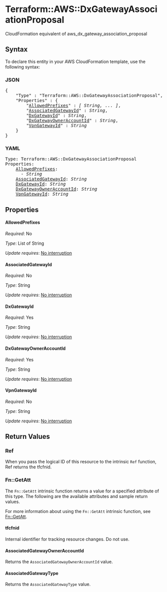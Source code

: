 # Terraform::AWS::DxGatewayAssociationProposal

CloudFormation equivalent of aws_dx_gateway_association_proposal

## Syntax

To declare this entity in your AWS CloudFormation template, use the following syntax:

### JSON

<pre>
{
    "Type" : "Terraform::AWS::DxGatewayAssociationProposal",
    "Properties" : {
        "<a href="#allowedprefixes" title="AllowedPrefixes">AllowedPrefixes</a>" : <i>[ String, ... ]</i>,
        "<a href="#associatedgatewayid" title="AssociatedGatewayId">AssociatedGatewayId</a>" : <i>String</i>,
        "<a href="#dxgatewayid" title="DxGatewayId">DxGatewayId</a>" : <i>String</i>,
        "<a href="#dxgatewayowneraccountid" title="DxGatewayOwnerAccountId">DxGatewayOwnerAccountId</a>" : <i>String</i>,
        "<a href="#vpngatewayid" title="VpnGatewayId">VpnGatewayId</a>" : <i>String</i>
    }
}
</pre>

### YAML

<pre>
Type: Terraform::AWS::DxGatewayAssociationProposal
Properties:
    <a href="#allowedprefixes" title="AllowedPrefixes">AllowedPrefixes</a>: <i>
      - String</i>
    <a href="#associatedgatewayid" title="AssociatedGatewayId">AssociatedGatewayId</a>: <i>String</i>
    <a href="#dxgatewayid" title="DxGatewayId">DxGatewayId</a>: <i>String</i>
    <a href="#dxgatewayowneraccountid" title="DxGatewayOwnerAccountId">DxGatewayOwnerAccountId</a>: <i>String</i>
    <a href="#vpngatewayid" title="VpnGatewayId">VpnGatewayId</a>: <i>String</i>
</pre>

## Properties

#### AllowedPrefixes

_Required_: No

_Type_: List of String

_Update requires_: [No interruption](https://docs.aws.amazon.com/AWSCloudFormation/latest/UserGuide/using-cfn-updating-stacks-update-behaviors.html#update-no-interrupt)

#### AssociatedGatewayId

_Required_: No

_Type_: String

_Update requires_: [No interruption](https://docs.aws.amazon.com/AWSCloudFormation/latest/UserGuide/using-cfn-updating-stacks-update-behaviors.html#update-no-interrupt)

#### DxGatewayId

_Required_: Yes

_Type_: String

_Update requires_: [No interruption](https://docs.aws.amazon.com/AWSCloudFormation/latest/UserGuide/using-cfn-updating-stacks-update-behaviors.html#update-no-interrupt)

#### DxGatewayOwnerAccountId

_Required_: Yes

_Type_: String

_Update requires_: [No interruption](https://docs.aws.amazon.com/AWSCloudFormation/latest/UserGuide/using-cfn-updating-stacks-update-behaviors.html#update-no-interrupt)

#### VpnGatewayId

_Required_: No

_Type_: String

_Update requires_: [No interruption](https://docs.aws.amazon.com/AWSCloudFormation/latest/UserGuide/using-cfn-updating-stacks-update-behaviors.html#update-no-interrupt)

## Return Values

### Ref

When you pass the logical ID of this resource to the intrinsic `Ref` function, Ref returns the tfcfnid.

### Fn::GetAtt

The `Fn::GetAtt` intrinsic function returns a value for a specified attribute of this type. The following are the available attributes and sample return values.

For more information about using the `Fn::GetAtt` intrinsic function, see [Fn::GetAtt](https://docs.aws.amazon.com/AWSCloudFormation/latest/UserGuide/intrinsic-function-reference-getatt.html).

#### tfcfnid

Internal identifier for tracking resource changes. Do not use.

#### AssociatedGatewayOwnerAccountId

Returns the <code>AssociatedGatewayOwnerAccountId</code> value.

#### AssociatedGatewayType

Returns the <code>AssociatedGatewayType</code> value.

